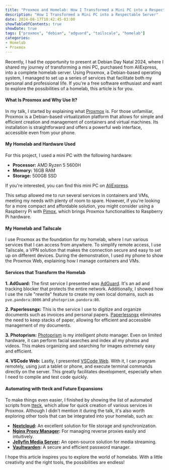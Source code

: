 ```yaml
---
title: "Proxmox and Homelab: How I Transformed a Mini PC into a Respectable Server"
description: "How I Transformed a Mini PC into a Respectable Server"
date: 2024-08-17T10:42:45-03:00
showTableOfContents: true
showDate: true
tags: ["proxmox", "debian", "adguard", "tailscale", "homelab"]
categories:
- Homelab
- Proxmox
---
```


Recently, I had the opportunity to present at Debian Day Natal 2024, where I shared my journey of transforming a mini PC, purchased from AliExpress, into a complete homelab server. Using Proxmox, a Debian-based operating system, I managed to set up a series of services that facilitate both my personal and professional life. If you're a free software enthusiast and want to explore the possibilities of a homelab, this article is for you.

#### **What Is Proxmox and Why Use It?**
In my talk, I started by explaining what [Proxmox](https://www.proxmox.com/en/downloads) is. For those unfamiliar, Proxmox is a Debian-based virtualization platform that allows for simple and efficient creation and management of containers and virtual machines. Its installation is straightforward and offers a powerful web interface, accessible even from your phone.

#### **My Homelab and Hardware Used**
For this project, I used a mini PC with the following hardware:
- **Processor:** AMD Ryzen 5 5600H
- **Memory:** 16GB RAM
- **Storage:** 500GB SSD

If you're interested, you can find this mini PC on [AliExpress](https://pt.aliexpress.com/item/1005003443853901.html?spm=a2g0o.order_list.order_list_main.187.4d3ecaa4Qh7Z9i&gatewayAdapt=glo2bra).

This setup allowed me to run several services in containers and VMs, meeting my needs with plenty of room to spare. However, if you're looking for a more compact and affordable solution, you might consider using a Raspberry Pi with [Pimox](https://github.com/pimox/pimox7), which brings Proxmox functionalities to Raspberry Pi hardware.

#### **My Homelab and Tailscale**
I use Proxmox as the foundation for my homelab, where I run various services that I can access from anywhere. To simplify remote access, I use Tailscale, a VPN solution that makes the connection secure and easy to set up on different devices. During the demonstration, I used my phone to show the Proxmox Web, explaining how I manage containers and VMs.

#### **Services that Transform the Homelab**
**1. AdGuard:**
The first service I presented was [AdGuard](https://tteck.github.io/Proxmox/#adguard-home-lxc). It's an ad and tracking blocker that protects the entire network. Additionally, I showed how I use the rule "rewrite" feature to create my own local domains, such as `pve.pandora:8006` and `photoprism.pandora:80`.

**2. Paperlessngx:**
This is the service I use to digitize and organize documents such as invoices and personal papers. [Paperlessngx](https://tteck.github.io/Proxmox/#paperless-ngx-lxc) eliminates the need to keep stacks of paper, allowing for efficient and accessible management of my documents.

**3. Photoprism:**
[Photoprism](https://tteck.github.io/Proxmox/#photoprism-lxc) is my intelligent photo manager. Even on limited hardware, it can perform facial searches and index all my photos and videos. This makes organizing and searching for images extremely easy and efficient.

**4. VSCode Web:**
Lastly, I presented [VSCode Web](https://tteck.github.io/Proxmox/#vs-code-server). With it, I can program remotely, using just a tablet or phone, and execute terminal commands directly on the server. This greatly facilitates development, especially when I need to compile and test code quickly.

#### **Automating with tteck and Future Expansions**
To make things even easier, I finished by showing the list of automated scripts from [tteck](https://tteck.github.io/Proxmox), which allow for quick creation of various services in Proxmox. Although I didn't mention it during the talk, it's also worth exploring other tools that can be integrated into your homelab, such as:

- **[Nextcloud](https://tteck.github.io/Proxmox/#nextcloud-lxc):** An excellent solution for file storage and synchronization.
- **[Nginx Proxy Manager](https://tteck.github.io/Proxmox/#nginx-proxy-manager-lxc):** For managing reverse proxies easily and intuitively.
- **[Jellyfin Media Server](https://tteck.github.io/Proxmox/#jellyfin-media-server-lxc):** An open-source solution for media streaming.
- **[Vaultwarden](https://tteck.github.io/Proxmox/#vaultwarden-lxc):** A secure and efficient password manager.

I hope this article inspires you to explore the world of homelabs. With a little creativity and the right tools, the possibilities are endless!
